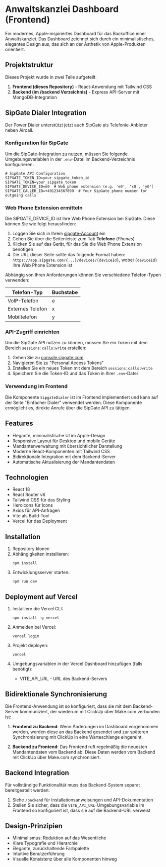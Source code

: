 # Anwaltskanzlei Dashboard (Frontend)

Ein modernes, Apple-inspiriertes Dashboard für das Backoffice einer Anwaltskanzlei. Das Dashboard zeichnet sich durch ein minimalistisches, elegantes Design aus, das sich an der Ästhetik von Apple-Produkten orientiert.

## Projektstruktur

Dieses Projekt wurde in zwei Teile aufgeteilt:

1. **Frontend (dieses Repository)** - React-Anwendung mit Tailwind CSS
2. **Backend (im /backend Verzeichnis)** - Express API-Server mit MongoDB-Integration

## SipGate Dialer Integration

Der Power Dialer unterstützt jetzt auch SipGate als Telefonie-Anbieter neben Aircall.

### Konfiguration für SipGate

Um die SipGate-Integration zu nutzen, müssen Sie folgende Umgebungsvariablen in der `.env`-Datei im Backend-Verzeichnis konfigurieren:

```
# SipGate API Configuration
SIPGATE_TOKEN_ID=your_sipgate_token_id
SIPGATE_TOKEN=your_sipgate_token
SIPGATE_DEVICE_ID=e0  # Web phone extension (e.g. 'e0', 'x0', 'y0')
SIPGATE_CALLER_ID=+491234567890  # Your SipGate phone number for outgoing calls
```

### Web Phone Extension ermitteln

Die SIPGATE_DEVICE_ID ist Ihre Web Phone Extension bei SipGate. Diese können Sie wie folgt herausfinden:

1. Loggen Sie sich in Ihrem [sipgate-Account](https://app.sipgate.com/login) ein
2. Gehen Sie über die Seitenleiste zum Tab **Telefone** (_Phones_)
3. Klicken Sie auf das Gerät, für das Sie die Web Phone Extension benötigen
4. Die URL dieser Seite sollte das folgende Format haben: `https://app.sipgate.com/{...}/devices/{deviceId}`, wobei `{deviceId}` Ihre Web Phone Extension ist

Abhängig von Ihren Anforderungen können Sie verschiedene Telefon-Typen verwenden:

| Telefon-Typ     | Buchstabe |
| --------------- | --------- |
| VoIP-Telefon    | e         |
| Externes Telefon| x         |
| Mobiltelefon    | y         |

### API-Zugriff einrichten

Um die SipGate API nutzen zu können, müssen Sie ein Token mit dem Bereich `sessions:calls:write` erstellen:

1. Gehen Sie zu [console.sipgate.com](https://console.sipgate.com/)
2. Navigieren Sie zu "Personal Access Tokens"
3. Erstellen Sie ein neues Token mit dem Bereich `sessions:calls:write`
4. Speichern Sie die Token-ID und das Token in Ihrer `.env`-Datei

### Verwendung im Frontend

Die Komponente `SipgateDialer` ist im Frontend implementiert und kann auf der Seite "Einfacher Dialer" verwendet werden. Diese Komponente ermöglicht es, direkte Anrufe über die SipGate API zu tätigen.

## Features

- Elegante, minimalistische UI im Apple-Design
- Responsive Layout für Desktop und mobile Geräte
- Mandantenverwaltung mit übersichtlicher Darstellung
- Moderne React-Komponenten mit Tailwind CSS
- Bidirektionale Integration mit dem Backend-Server
- Automatische Aktualisierung der Mandantendaten

## Technologien

- React 18
- React Router v6
- Tailwind CSS für das Styling
- Heroicons für Icons
- Axios für API-Anfragen
- Vite als Build-Tool
- Vercel für das Deployment

## Installation

1. Repository klonen
2. Abhängigkeiten installieren:
   ```
   npm install
   ```
3. Entwicklungsserver starten:
   ```
   npm run dev
   ```

## Deployment auf Vercel

1. Installiere die Vercel CLI:
   ```
   npm install -g vercel
   ```

2. Anmelden bei Vercel:
   ```
   vercel login
   ```

3. Projekt deployen:
   ```
   vercel
   ```

4. Umgebungsvariablen in der Vercel Dashboard hinzufügen (falls benötigt):
   - VITE_API_URL - URL des Backend-Servers

## Bidirektionale Synchronisierung

Die Frontend-Anwendung ist so konfiguriert, dass sie mit dem Backend-Server kommuniziert, der wiederum mit ClickUp über Make.com verbunden ist:

1. **Frontend zu Backend**: Wenn Änderungen im Dashboard vorgenommen werden, werden diese an das Backend gesendet und zur späteren Synchronisierung mit ClickUp in eine Warteschlange eingereiht.

2. **Backend zu Frontend**: Das Frontend ruft regelmäßig die neuesten Mandantendaten vom Backend ab. Diese Daten werden vom Backend mit ClickUp über Make.com synchronisiert.

## Backend Integration

Für vollständige Funktionalität muss das Backend-System separat bereitgestellt werden:

1. Siehe `/backend` für Installationsanweisungen und API-Dokumentation
2. Stellen Sie sicher, dass die `VITE_API_URL`-Umgebungsvariable im Frontend so konfiguriert ist, dass sie auf die Backend-URL verweist

## Design-Prinzipien

- Minimalismus: Reduktion auf das Wesentliche
- Klare Typografie und Hierarchie
- Elegante, zurückhaltende Farbpalette
- Intuitive Benutzerführung
- Visuelle Konsistenz über alle Komponenten hinweg